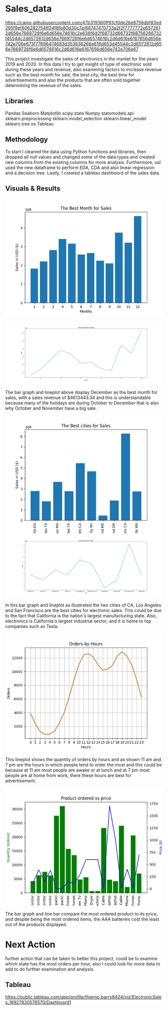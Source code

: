 # Sales_data

https://camo.githubusercontent.com/47b319360ff61cf0de26e6756dbf83ed295f9ef606282754ff24f8fb80d30c7a/68747470733a2f2f7777772e6572612d656e7669726f6e6d656e74616c2e636f6d2f68732d66732f68756266732f45544c2d6572612d656e7669726f6e6d6574616c2d6d616e6167656d656e742e706e673f77696474683d353636266e616d653d45544c2d6572612d656e7669726f6e6d6574616c2d6d616e6167656d656e742e706e67 

This project investigate the sales of electronics in the market for the years 2019 and 2020. In this data I try to get insight of type of electronic sold during these years and revenue, also examining factors to increase revenue such as the best month for sale, the best city, the best time for advertisements and also the products that are often sold together determining the revenue of the sales. 

## Libraries

Pandas 
Seaborn
Matplotlib
scipy.stats 
Numpy 
statsmodels.api
sklearn.preprocessing
sklearn.model_selection
sklearn.linear_model
sklearn.tree
os
Tableau

## Methodology
To start I cleaned the data using Python functions and libraries, then dropped all  null values and changed some of the data types and created new columns from the existing columns for more analysis. Furthermore, usI used the new dataframe to perform EDA, CDA and also linear regression and a decision tree. Lastly, I created a tableau dashboord of the sales data. 
## Visuals & Results

![](image/Best_Month_for_Sales.jpg)

![](image/2Best_Month_for_Sales.jpg)

The bar graph and lineplot above display December as the best month for sales, with a sales revenue of $4613443.34 and this is understandable because many of the holidays are during October to December that is also why October and November have  a big sale. 

![](image/Best_city_for_Sales.jpg)
![](image/2Best_city_for_Sales.jpg)

In this bar graph and lineplot as illustrated the two cities of CA, Los Angeles and San Francisco are the best cities for electronic sales. This could be due to the fact that California is the nation's largest manufacturing state. Also, electronics is California's largest industrial sector, and it is home to top companies such as Tesla. 

![](image/order_by_hour.jpg)

This lineplot shows the quantity of orders by hours and as shown 11 am and 7 pm are the hours in which people tend to order the most and this could be because at 11 am most people are awake or at lunch and at 7 pm most people are at home from work, there these hours are best for advertisement. 

![](image/Product_ordered_price.jpg)

The bar graph and line bar compare the most ordered product to its price, and despite being the most ordered items, the AAA batteries cost the least out of the products displayed. 

# Next Action
further action that can be taken to better this project, could be to examine which state has the most orders per hour, also I could look for more data to add to do further examination and analysis. 
## Tableau 
https://public.tableau.com/app/profile/thierno.barry8424/viz/ElectronicSales_16927830576570/Dashboard1 